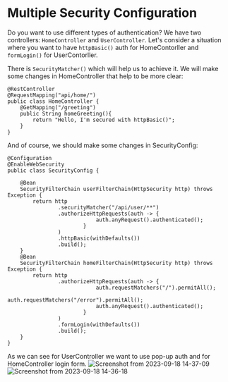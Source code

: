 # Multiple Security Configuration

Do you want to use different types of authentication? We have two controllers: `HomeController` and `UserController`. Let's consider a situation where you want to have `httpBasic()` auth for HomeContorller and `formLogin()` for UserContorller.

There is `SecurityMatcher()` which will help us to achieve it. We will make some changes in HomeController that help to be more clear:

```
@RestController
@RequestMapping("api/home/")
public class HomeController {
    @GetMapping("/greeting")
    public String homeGreeting(){
        return "Hello, I'm secured with httpBasic()";
    }
}
```

And of course, we should make some changes in SecurityConfig:
```
@Configuration
@EnableWebSecurity
public class SecurityConfig {

    @Bean
    SecurityFilterChain userFilterChain(HttpSecurity http) throws Exception {
        return http
                .securityMatcher("/api/user/**")
                .authorizeHttpRequests(auth -> {
                            auth.anyRequest().authenticated();
                        }
                )
                .httpBasic(withDefaults())
                .build();
    }
    @Bean
    SecurityFilterChain homeFilterChain(HttpSecurity http) throws Exception {
        return http
                .authorizeHttpRequests(auth -> {
                            auth.requestMatchers("/").permitAll();
                            auth.requestMatchers("/error").permitAll();
                            auth.anyRequest().authenticated();
                        }
                )
                .formLogin(withDefaults())
                .build();
    }
}
```
As we can see for UserController we want to use pop-up auth and for HomeController login form.
![Screenshot from 2023-09-18 14-37-09](https://github.com/BykaWF/SpringSecurityGuide/assets/119706327/a494e0bb-62ee-4110-8196-6c75bcbb6888)
![Screenshot from 2023-09-18 14-36-18](https://github.com/BykaWF/SpringSecurityGuide/assets/119706327/35404855-8c3d-4a8d-903c-b603f9a6e753)


